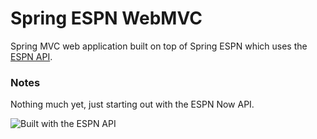 Spring ESPN WebMVC
==================

Spring MVC web application built on top of Spring ESPN which uses the [ESPN API](http://developer.espn.com/).

### Notes

Nothing much yet, just starting out with the ESPN Now API.


![Built with the ESPN API](http://a.espncdn.com/i/apis/attribution/espn-api-silver_150.png)
